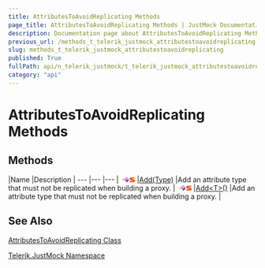 ```yaml
---
title: AttributesToAvoidReplicating Methods
page_title: AttributesToAvoidReplicating Methods | JustMock Documentation
description: Documentation page about AttributesToAvoidReplicating Methods.
previous_url: /methods_t_telerik_justmock_attributestoavoidreplicating.html
slug: methods_t_telerik_justmock_attributestoavoidreplicating
published: True
fullPath: api/n_telerik_justmock/t_telerik_justmock_attributestoavoidreplicating/methods_t_telerik_justmock_attributestoavoidreplicating/methods_t_telerik_justmock_attributestoavoidreplicating
category: "api"
---
```


# AttributesToAvoidReplicating Methods



## Methods



 |Name |Description |
--- |--- |--- |
![Public method](/icons/pubmethod.gif)![Static member](/icons/static.gif) |[Add(Type)](m_telerik_justmock_attributestoavoidreplicating_add) |Add an attribute type that must not be replicated when building a proxy. |
![Public method](/icons/pubmethod.gif)![Static member](/icons/static.gif) |[Add&lt;T&gt;()](m_telerik_justmock_attributestoavoidreplicating_add__1) |Add an attribute type that must not be replicated when building a proxy. |


## See Also



 [AttributesToAvoidReplicating Class](t_telerik_justmock_attributestoavoidreplicating) 

 [Telerik.JustMock Namespace](n_telerik_justmock) 



